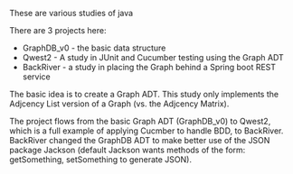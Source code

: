 These are various studies of java

There are 3 projects here:

+ GraphDB_v0 - the basic data structure
+ Qwest2 - A study in JUnit and Cucumber testing using the Graph ADT
+ BackRiver - a study in placing the Graph behind a Spring boot REST service


The basic idea is to create a Graph ADT.  This study only implements the Adjcency List version of a Graph (vs. the Adjcency Matrix).  

The project flows from the basic Graph ADT (GraphDB_v0) to Qwest2, which is a full example of applying Cucmber to handle BDD, to BackRiver.  BackRiver changed the GraphDB ADT to make better use of the JSON package Jackson (default Jackson wants methods of the form: getSomething, setSomething to generate JSON).